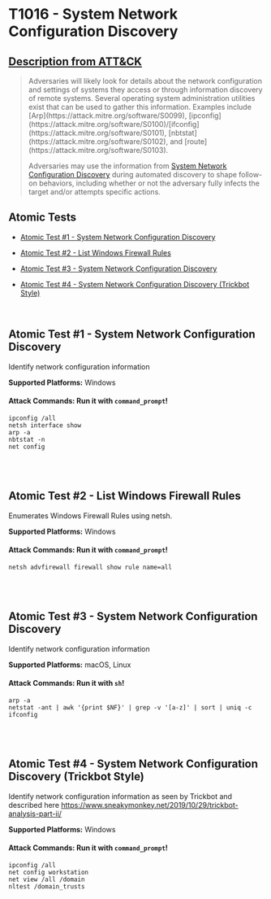 # T1016 - System Network Configuration Discovery
## [Description from ATT&CK](https://attack.mitre.org/wiki/Technique/T1016)
<blockquote>Adversaries will likely look for details about the network configuration and settings of systems they access or through information discovery of remote systems. Several operating system administration utilities exist that can be used to gather this information. Examples include [Arp](https://attack.mitre.org/software/S0099), [ipconfig](https://attack.mitre.org/software/S0100)/[ifconfig](https://attack.mitre.org/software/S0101), [nbtstat](https://attack.mitre.org/software/S0102), and [route](https://attack.mitre.org/software/S0103).

Adversaries may use the information from [System Network Configuration Discovery](https://attack.mitre.org/techniques/T1016) during automated discovery to shape follow-on behaviors, including whether or not the adversary fully infects the target and/or attempts specific actions.</blockquote>

## Atomic Tests

- [Atomic Test #1 - System Network Configuration Discovery](#atomic-test-1---system-network-configuration-discovery)

- [Atomic Test #2 - List Windows Firewall Rules](#atomic-test-2---list-windows-firewall-rules)

- [Atomic Test #3 - System Network Configuration Discovery](#atomic-test-3---system-network-configuration-discovery)

- [Atomic Test #4 - System Network Configuration Discovery (Trickbot Style)](#atomic-test-4---system-network-configuration-discovery-trickbot-style)


<br/>

## Atomic Test #1 - System Network Configuration Discovery
Identify network configuration information

**Supported Platforms:** Windows



#### Attack Commands: Run it with `command_prompt`! 
```
ipconfig /all
netsh interface show
arp -a
nbtstat -n
net config
```





<br/>
<br/>

## Atomic Test #2 - List Windows Firewall Rules
Enumerates Windows Firewall Rules using netsh.

**Supported Platforms:** Windows



#### Attack Commands: Run it with `command_prompt`! 
```
netsh advfirewall firewall show rule name=all
```





<br/>
<br/>

## Atomic Test #3 - System Network Configuration Discovery
Identify network configuration information

**Supported Platforms:** macOS, Linux



#### Attack Commands: Run it with `sh`! 
```
arp -a
netstat -ant | awk '{print $NF}' | grep -v '[a-z]' | sort | uniq -c
ifconfig
```





<br/>
<br/>

## Atomic Test #4 - System Network Configuration Discovery (Trickbot Style)
Identify network configuration information as seen by Trickbot and described here https://www.sneakymonkey.net/2019/10/29/trickbot-analysis-part-ii/

**Supported Platforms:** Windows



#### Attack Commands: Run it with `command_prompt`! 
```
ipconfig /all
net config workstation
net view /all /domain
nltest /domain_trusts
```





<br/>
